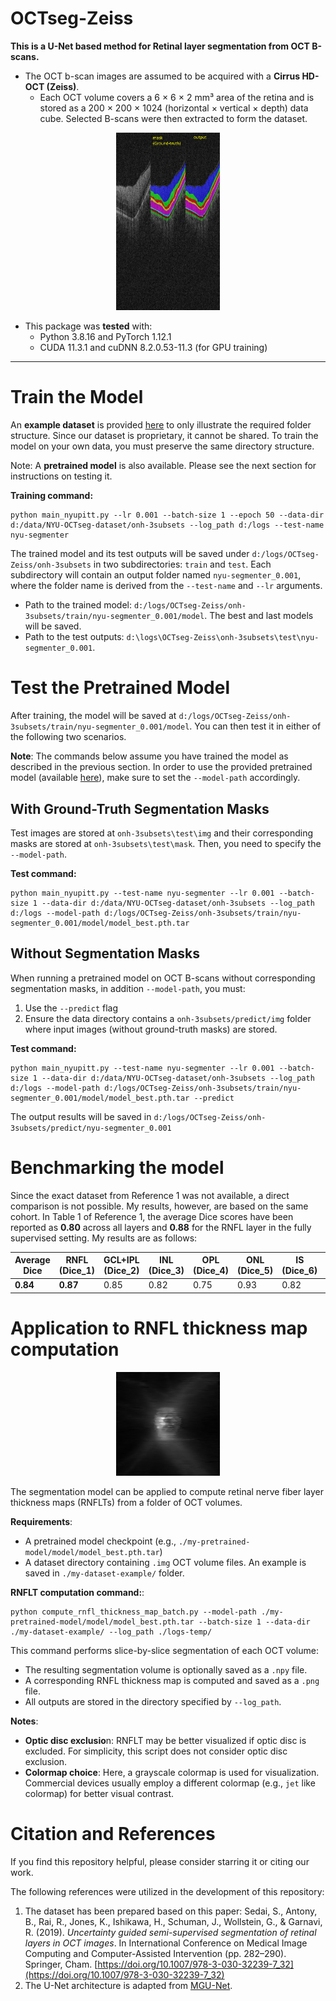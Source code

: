 
# OCTseg-Zeiss

**This is a U-Net based method for Retinal layer segmentation from OCT B-scans.** 
- The OCT b-scan images are assumed to be acquired with a **Cirrus HD-OCT (Zeiss)**. 
  - Each OCT volume covers a 6 × 6 × 2 mm³ area of the retina and is stored as a 200 × 200 × 1024 (horizontal × vertical × depth) data cube. Selected B-scans were then extracted to form the dataset.

<p align="center">
<img width="33%" src=./Fig1.png>
</p>


- This package was **tested** with:
  - Python 3.8.16 and PyTorch 1.12.1
  - CUDA 11.3.1 and cuDNN 8.2.0.53-11.3 (for GPU training)

---

# Train the Model


An **example dataset** is provided [here](./my-dataset-example) to only illustrate the required folder structure. Since our dataset is proprietary, it cannot be shared. To train the model on your own data, you must preserve the same directory structure. 


Note: A **pretrained model** is also available. Please see the next section for instructions on testing it.


**Training command:** 

```commandline
python main_nyupitt.py --lr 0.001 --batch-size 1 --epoch 50 --data-dir d:/data/NYU-OCTseg-dataset/onh-3subsets --log_path d:/logs --test-name nyu-segmenter
```

The trained model and its test outputs will be saved under `d:/logs/OCTseg-Zeiss/onh-3subsets` in two subdirectories: `train` and `test`.
Each subdirectory will contain an output folder named `nyu-segmenter_0.001`, where the folder name is derived from the `--test-name` and `--lr` arguments.
- Path to the trained model: `d:/logs/OCTseg-Zeiss/onh-3subsets/train/nyu-segmenter_0.001/model`. The best and last models will be saved.
- Path to the test outputs: `d:\logs\OCTseg-Zeiss\onh-3subsets\test\nyu-segmenter_0.001`.


# Test the Pretrained Model

After training, the model will be saved at `d:/logs/OCTseg-Zeiss/onh-3subsets/train/nyu-segmenter_0.001/model`. You can then test it in either of the following two scenarios.


**Note**: The commands below assume you have trained the model as described in the previous section. In order to use the provided pretrained model (available [here](./my-pretrained-model)), make sure to set the `--model-path` accordingly.


## With Ground-Truth Segmentation Masks
Test images are stored at `onh-3subsets\test\img` and their corresponding masks are stored at `onh-3subsets\test\mask`. Then, you need to specify the `--model-path`. 

**Test command:**

```commandline
python main_nyupitt.py --test-name nyu-segmenter --lr 0.001 --batch-size 1 --data-dir d:/data/NYU-OCTseg-dataset/onh-3subsets --log_path d:/logs --model-path d:/logs/OCTseg-Zeiss/onh-3subsets/train/nyu-segmenter_0.001/model/model_best.pth.tar
```

## Without Segmentation Masks

When running a pretrained model on OCT B-scans without corresponding segmentation masks, in addition `--model-path`, you must:
1. Use the `--predict` flag
2. Ensure the data directory contains a `onh-3subsets/predict/img` folder where input images (without ground-truth masks) are stored.

**Test command:**

```commandline
python main_nyupitt.py --test-name nyu-segmenter --lr 0.001 --batch-size 1 --data-dir d:/data/NYU-OCTseg-dataset/onh-3subsets --log_path d:/logs --model-path d:/logs/OCTseg-Zeiss/onh-3subsets/train/nyu-segmenter_0.001/model/model_best.pth.tar --predict
```

The output results will be saved in `d:/logs/OCTseg-Zeiss/onh-3subsets/predict/nyu-segmenter_0.001`


# Benchmarking the model

Since the exact dataset from Reference 1 was not available, a direct comparison is not possible. My results, however, are based on the same cohort. In Table 1 of Reference 1, the average Dice scores have been reported as **0.80** across all layers and **0.88** for the RNFL layer in the fully supervised setting. My results are as follows:

| **Average Dice** | RNFL (Dice_1) | GCL+IPL (Dice_2) | INL (Dice_3) | OPL (Dice_4) | ONL (Dice_5) | IS (Dice_6) | OS (Dice_7) | RPE (Dice_8) |
|------------------|---------------|------------------|--------------|--------------|--------------|-------------|-------------|--------------|
| **0.84**         | **0.87**          | 0.85             | 0.82         | 0.75         | 0.93         | 0.82        | 0.87        | 0.85         |



# Application to RNFL thickness map computation

<p align="center">
<img width="33%" src=./Fig2.png>
</p>

The segmentation model can be applied to compute retinal nerve fiber layer thickness maps (RNFLTs) from a folder of OCT volumes.


**Requirements**:
- A pretrained model checkpoint (e.g., `./my-pretrained-model/model/model_best.pth.tar`)
- A dataset directory containing `.img` OCT volume files. An example is saved in `./my-dataset-example/` folder.


**RNFLT computation command:**:

```commandline
python compute_rnfl_thickness_map_batch.py --model-path ./my-pretrained-model/model/model_best.pth.tar --batch-size 1 --data-dir ./my-dataset-example/ --log_path ./logs-temp/
```

This command performs slice-by-slice segmentation of each OCT volume:
- The resulting segmentation volume is optionally saved as a `.npy` file.
- A corresponding RNFL thickness map is computed and saved as a `.png` file.
- All outputs are stored in the directory specified by `--log_path`.


**Notes**: 
- **Optic disc exclusio**n: RNFLT may be better visualized if optic disc is excluded. For simplicity, this script does not consider optic disc exclusion.
- **Colormap choice**: Here, a grayscale colormap is used for visualization. Commercial devices usually employ a different colormap (e.g., `jet` like colormap) for better visual contrast.


# Citation and References

If you find this repository helpful, please consider starring it or citing our work.

The following references were utilized in the development of this repository:

1. The dataset has been prepared based on this paper:
  Sedai, S., Antony, B., Rai, R., Jones, K., Ishikawa, H., Schuman, J., Wollstein, G., & Garnavi, R. (2019). *Uncertainty guided semi-supervised segmentation of retinal layers in OCT images*. In International Conference on Medical Image Computing and Computer-Assisted Intervention (pp. 282–290). Springer, Cham. [https://doi.org/10.1007/978-3-030-32239-7_32](https://doi.org/10.1007/978-3-030-32239-7_32)
2. The U-Net architecture is adapted from [MGU-Net](https://github.com/Jiaxuan-Li/MGU-Net).

